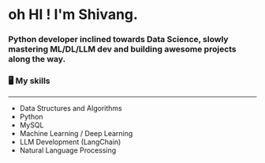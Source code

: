 # oh HI ! I'm Shivang. 
### Python developer inclined towards Data Science, slowly mastering ML/DL/LLM dev and building awesome projects along the way.

### 🖥️ My skills
---
-  Data Structures and Algorithms
-  Python 
- MySQL
- Machine Learning / Deep Learning
- LLM Development (LangChain)
- Natural Language Processing
<!--
**HeadHunter28/HeadHunter28** is a ✨ _special_ ✨ repository because its `README.md` (this file) appears on your GitHub profile.

Here are some ideas to get you started:

- 🔭 I’m currently working on ...
- 🌱 I’m currently learning ...
- 👯 I’m looking to collaborate on ...
- 🤔 I’m looking for help with ...
- 💬 Ask me about ...
- 📫 How to reach me: ...
- 😄 Pronouns: ...
- ⚡ Fun fact: ...
-->
